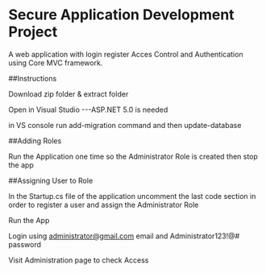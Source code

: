 # Secure Application Development Project

A web application with login register Acces Control and Authentication using Core MVC framework.

##Instructions

Download zip folder & extract folder

Open in Visual Studio
---ASP.NET 5.0 is needed

in VS console run add-migration command and then update-database


##Adding Roles

Run the Application one time so the Administrator Role is created then stop the app


##Assigning User to Role


In the Startup.cs file of the application uncomment the last code section in order to register a user and assign the Administrator Role


Run the App

Login using administrator@gmail.com email and Administrator123!@# password


Visit Administration page to check Access
